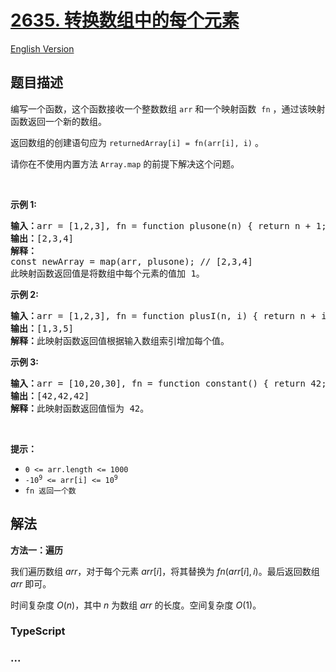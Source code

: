 # [2635. 转换数组中的每个元素](https://leetcode.cn/problems/apply-transform-over-each-element-in-array)

[English Version](/solution/2600-2699/2635.Apply%20Transform%20Over%20Each%20Element%20in%20Array/README_EN.md)

## 题目描述

<!-- 这里写题目描述 -->

<p>编写一个函数，这个函数接收一个整数数组&nbsp;<code>arr</code> 和一个映射函数&nbsp; <code>fn</code>&nbsp;，通过该映射函数返回一个新的数组。</p>

<p>返回数组的创建语句应为 <code>returnedArray[i] = fn(arr[i], i)</code>&nbsp;。</p>

<p>请你在不使用内置方法&nbsp;<code>Array.map</code>&nbsp;的前提下解决这个问题。</p>

<p>&nbsp;</p>

<p><strong class="example">示例 1:</strong></p>

<pre>
<strong>输入：</strong>arr = [1,2,3], fn = function plusone(n) { return n + 1; }
<strong>输出：</strong>[2,3,4]
<strong>解释： </strong>
const newArray = map(arr, plusone); // [2,3,4]
此映射函数返回值是将数组中每个元素的值加 1。
</pre>

<p><strong class="example">示例</strong><strong class="example"> 2:</strong></p>

<pre>
<strong>输入：</strong>arr = [1,2,3], fn = function plusI(n, i) { return n + i; }
<strong>输出：</strong>[1,3,5]
<strong>解释：</strong>此映射函数返回值根据输入数组索引增加每个值。
</pre>

<p><strong class="example">示例&nbsp;3:</strong></p>

<pre>
<strong>输入：</strong>arr = [10,20,30], fn = function constant() { return 42; }
<strong>输出：</strong>[42,42,42]
<strong>解释：</strong>此映射函数返回值恒为 42。
</pre>

<p>&nbsp;</p>

<p><strong>提示：</strong></p>

<ul>
	<li><code>0 &lt;= arr.length &lt;= 1000</code></li>
	<li><code><font face="monospace">-10<sup>9</sup>&nbsp;&lt;= arr[i] &lt;= 10<sup>9</sup></font></code></li>
	<li><font face="monospace"><code>fn 返回一个数</code></font></li>
</ul>
<span style="display:block"><span style="height:0px"><span style="position:absolute">​​​​​​</span></span></span>

## 解法

<!-- 这里可写通用的实现逻辑 -->

**方法一：遍历**

我们遍历数组 $arr$，对于每个元素 $arr[i]$，将其替换为 $fn(arr[i], i)$。最后返回数组 $arr$ 即可。

时间复杂度 $O(n)$，其中 $n$ 为数组 $arr$ 的长度。空间复杂度 $O(1)$。

<!-- tabs:start -->

### **TypeScript**

<!-- 这里可写当前语言的特殊实现逻辑 -->



### **...**

```

```


